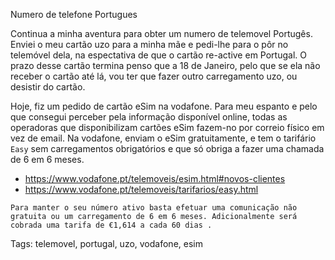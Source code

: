 Numero de telefone Portugues

Continua a minha aventura para obter um numero de telemovel Portugês.  Enviei o meu cartão uzo para a minha mãe e pedi-lhe para o pôr no telemóvel dela, na espectativa de que o cartão re-active em Portugal.  O prazo desse cartão termina penso que a 18 de Janeiro, pelo que se ela não receber o cartão até lá, vou ter que fazer outro carregamento uzo, ou desistir do cartão.

Hoje, fiz um pedido de cartão eSim na vodafone.  Para meu espanto e pelo que consegui perceber pela informação disponível online, todas as operadoras que disponibilizam cartões eSim fazem-no por correio físico em vez de email.  Na vodafone, enviam o eSim gratuitamente, e tem o tarifário `Easy` sem carregamentos obrigatórios e que só obriga a fazer uma chamada de 6 em 6 meses.

  * <https://www.vodafone.pt/telemoveis/esim.html#novos-clientes>
  * <https://www.vodafone.pt/telemoveis/tarifarios/easy.html>

```
Para manter o seu número ativo basta efetuar uma comunicação não gratuita ou um carregamento de 6 em 6 meses. Adicionalmente será cobrada uma tarifa de €1,614 a cada 60 dias .
```

Tags: telemovel, portugal, uzo, vodafone, esim
